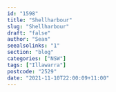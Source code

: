 ```yaml
---
id: "1598"
title: "Shellharbour"
slug: "Shellharbour"
draft: "false"
author: "Sean"
seealsolinks: "1"
section: "blog"
categories: ["NSW"]
tags: ["Illawarra"]
postcode: "2529"
date: "2021-11-10T22:00:09+11:00"
---
```

